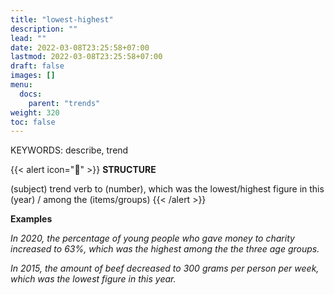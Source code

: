 ```yaml
---
title: "lowest-highest"
description: ""
lead: ""
date: 2022-03-08T23:25:58+07:00
lastmod: 2022-03-08T23:25:58+07:00
draft: false
images: []
menu:
  docs:
    parent: "trends"
weight: 320
toc: false
---
```


KEYWORDS: describe, trend

{{< alert icon="🌱" >}}
**STRUCTURE**

(subject) trend verb to (number), which was the lowest/highest figure in this (year) / among the (items/groups)
{{< /alert >}}

**Examples**

_In 2020, the percentage of young people who gave money to charity increased to 63%, which was the highest among the the three age groups._

_In 2015, the amount of beef decreased to 300 grams per person per week, which was the lowest figure in this year._

